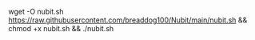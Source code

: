 wget -O nubit.sh https://raw.githubusercontent.com/breaddog100/Nubit/main/nubit.sh && chmod +x nubit.sh && ./nubit.sh
